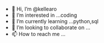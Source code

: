 - 👋 Hi, I’m @kellearo
- 👀 I’m interested in ...coding
- 🌱 I’m currently learning ...python,sql
- 💞️ I’m looking to collaborate on ...
- 📫 How to reach me ...

<!---
kellearo/kellearo is a ✨ special ✨ repository because its `README.md` (this file) appears on your GitHub profile.
You can click the Preview link to take a look at your changes.
--->
